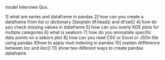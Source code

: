 model
Interviwe Qus.

1] what are series and dataframe in pandas
2] how can you create a dataframe from list or dictionary
3]explain  df.head() and df.tail()
4] how do ypu check missing values in dataframe
5] how can you overly KDE plots for mutiple categories
6] what is seaborn
7] how do you annoatate specific data points on a seborn plot
8] how can you read CSV or Excel or JSOn file using pandas
9]how to apply muti indexing in pandas
10] explain diifference between loc and iloc()
11] show two diiferent ways to create pandas dataframe